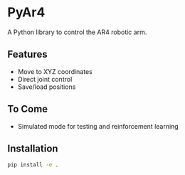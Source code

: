 # PyAr4

A Python library to control the AR4 robotic arm.

## Features
- Move to XYZ coordinates
- Direct joint control
- Save/load positions

## To Come
- Simulated mode for testing and reinforcement learning

## Installation
```bash
pip install -e .
